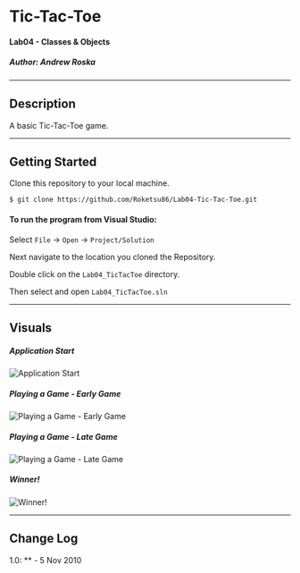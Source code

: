 # Tic-Tac-Toe
#### Lab04 - Classes & Objects
##### *Author: Andrew Roska*

------------------------------

## Description
A basic Tic-Tac-Toe game.

------------------------------

## Getting Started
Clone this repository to your local machine.
```
$ git clone https://github.com/Roketsu86/Lab04-Tic-Tac-Toe.git
```
#### To run the program from Visual Studio:
Select ```File``` -> ```Open``` -> ```Project/Solution```

Next navigate to the location you cloned the Repository.

Double click on the ```Lab04_TicTacToe``` directory.

Then select and open ```Lab04_TicTacToe.sln```

------------------------------

## Visuals

##### Application Start
![Application Start](https://github.com/Roketsu86/Lab04-Tic-Tac-Toe/blob/master/Assets/tic-tac-toe-start.jpg)

##### Playing a Game - Early Game
![Playing a Game - Early Game](https://github.com/Roketsu86/Lab04-Tic-Tac-Toe/blob/master/Assets/tic-tac-toe-begin-game.jpg)

##### Playing a Game - Late Game
![Playing a Game - Late Game](https://github.com/Roketsu86/Lab04-Tic-Tac-Toe/blob/master/Assets/tic-tac-toe-late-game.jpg)

##### Winner!
![Winner!](https://github.com/Roketsu86/Lab04-Tic-Tac-Toe/blob/master/Assets/tic-tac-toe-winner.jpg)

------------------------------

## Change Log
1.0: ** - 5 Nov 2010
